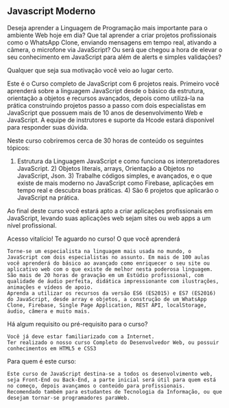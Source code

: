 ## Javascript Moderno

Deseja aprender a Linguagem de Programação mais importante para o ambiente Web hoje em dia? Que tal aprender a criar projetos profissionais como o WhatsApp Clone, enviando mensagens em tempo real, ativando a câmera, o microfone via JavaScript? Ou será que chegou a hora de elevar o seu conhecimento em JavaScript para além de alerts e simples validações? 

Qualquer que seja sua motivação você veio ao lugar certo.

Este é o Curso completo de JavaScript com 6 projetos reais. Primeiro você aprenderá sobre a linguagem JavaScript desde o básico da estrutura, orientação a objetos e recursos avançados, depois como utilizá-la na prática construindo projetos passo a passo com dois especialistas em JavaScript que possuem mais de 10 anos de desenvolvimento Web e JavaScript. A equipe de instrutores e suporte da Hcode estará disponível para responder suas dúvida.

Neste curso cobriremos cerca de 30 horas de conteúdo os seguintes tópicos:

1) Estrutura da Linguagem JavaScript e como funciona os interpretadores JavaScript. 2) Objetos literais, arrays, Orientação a Objetos no JavaScript, Json. 3) Trabalhe códigos simples, e avançados, e o que existe de mais moderno no JavaScript como Firebase, aplicações em tempo real e descubra boas práticas. 4) São 6 projetos que aplicarão o JavaScript na prática.

Ao final deste curso você estará apto a criar aplicações profissionais em JavaScript, levando suas aplicações web sejam sites ou web apps a um nível profissional.

Acesso vitalício! Te aguardo no curso!
O que você aprenderá

    Torne-se um especialista na linguagem mais usada no mundo, o JavaScript com dois especialistas no assunto. Em mais de 100 aulas você aprenderá do básico ao avançado como enriquecer o seu site ou aplicativo web com o que existe de melhor nesta poderosa linguagem.
    São mais de 20 horas de gravação em um Estúdio profissional, com qualidade de áudio perfeita, didática impressionante com ilustrações, animações e vídeos de apoio.
    Aprenda a utilizar os recursos da versão ES6 (ES2015) e ES7 (ES2016) do JavaScript, desde array e objetos, a construção de um WhatsApp Clone, Firebase, Single Page Application, REST API, localStorage, áudio, câmera e muito mais.

Há algum requisito ou pré-requisito para o curso?

    Você já deve estar familiarizado com a Internet.
    Ter realizado o nosso curso Completo do Desenvolvedor Web, ou possuir conhecimentos em HTML5 e CSS3

Para quem é este curso:

    Este curso de JavaScript destina-se a todos os desenvolvimento web, seja Front-End ou Back-End, a parte inicial será útil para quem está no começo, depois avançamos o conteúdo para profissionais.
    Recomendado também para estudantes de Tecnologia da Informação, ou que desejam tornar-se programadores paraWeb.